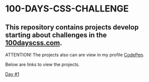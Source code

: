 # 100-DAYS-CSS-CHALLENGE
 <h2>This repository contains projects develop starting about challenges in the <a href="https://100dayscss.com" target="_blank" rel="noopener noreferrer">100dayscss.com</a>.</h2>

<p>ATTENTION! The projects also can are view in my profile <a href="https://codepen.io/matheuslmarchetti" target="_blank" rel="noopener noreferrer">CodePen</a>.</p>

<p>Below are links to view the projects.</p>

<a href="https://matheuslmarchetti.github.io/100-DAYS-CSS-CHALLENGE/day1" target="_blank" rel="noopener noreferrer">Day #1</a>

